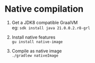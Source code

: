 # Native compilation

1. Get a JDK8 compatible GraalVM  
    eg: `sdk install java 21.0.0.2.r8-grl`
   
2. Install native features  
    `gu install native-image`

3. Compile as native image  
    `./gradlew nativeImage`
